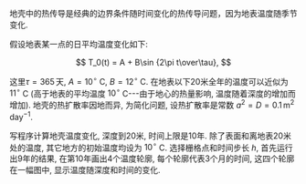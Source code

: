 地壳中的热传导是经典的边界条件随时间变化的热传导问题，因为地表温度随季节变化.

假设地表某一点的日平均温度变化如下:

$$
	T_0(t) = A + B\sin {2\pi t\over\tau},
$$

这里$\tau=365\,$天, $A=10^\circ$ C, $B=12^\circ$ C.  在地表以下20米全年的温度可以近似为 $11^\circ$ C
(高于地表的平均温度 $10^\circ$ C---由于地心的热量影响, 温度随着深度的增加而增加).  地壳的热扩散率因地而异, 为简化问题, 设热扩散率是常数 $a^2=D=0.1\,\mathrm{m}^2\,\mathrm{day}^{-1}$.

写程序计算地壳温度变化, 深度到20米, 时间上限是10年. 除了表面和离地表20米处的温度, 其它地方的初始温度均设为 $10^\circ$ C. 选择栅格点和时间步长 $h$, 首先运行出9年的结果, 在第10年画出4个温度轮廓, 每个轮廓代表3个月的时间, 这四个轮廓在一幅图中, 显示温度随深度和时间的变化.
